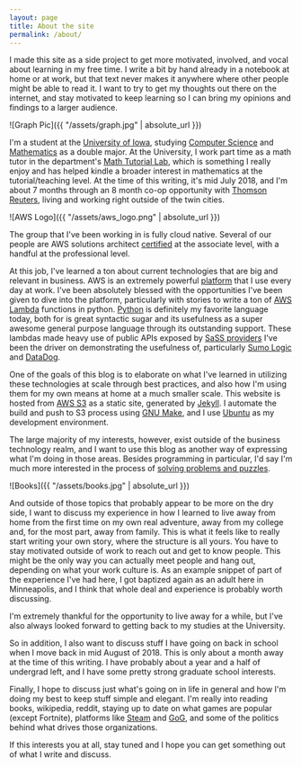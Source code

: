 ```yaml
---
layout: page
title: About the site
permalink: /about/
---
```


I made this site as a side project to get more motivated, involved, and vocal about learning in my free time. I write a bit by hand already in a notebook at home or at work, but that text never makes it anywhere where other people might be able to read it. I want to try to get my thoughts out there on the internet, and stay motivated to keep learning so I can bring my opinions and findings to a larger audience.

![Graph Pic]({{ "/assets/graph.jpg" | absolute_url }})

I'm a student at the [University of Iowa](https://uiowa.edu/), studying [Computer Science](https://cs.uiowa.edu/) and [Mathematics](https://math.uiowa.edu/) as a double major. At the University, I work part time as a math tutor in the department's [Math Tutorial Lab](https://math.uiowa.edu/math-tutorial-lab), which is something I really enjoy and has helped kindle a broader interest in mathematics at the tutorial/teaching level. At the time of this writing, it's mid July 2018, and I'm about 7 months through an 8 month co-op opportunity with [Thomson Reuters](https://www.thomsonreuters.com/en.html), living and working right outside of the twin cities.

![AWS Logo]({{ "/assets/aws_logo.png" | absolute_url }})

The group that I've been working in is fully cloud native. Several of our people are AWS solutions architect [certified](https://aws.amazon.com/certification/) at the associate level, with a handful at the professional level.  

At this job, I've learned a ton about current technologies that are big and relevant in business. AWS is an extremely powerful [platform](https://en.wikipedia.org/wiki/Platform_as_a_service) that I use every day at work. I've been absolutely blessed with the opportunities I've been given to dive into the platform, particularly with stories to write a ton of [AWS Lambda](https://aws.amazon.com/lambda/) functions in python. [Python](https://www.python.org/) is definitely my favorite language today, both for is great syntactic sugar and its usefulness as a super awesome general purpose language through its outstanding support. These lambdas made heavy use of public APIs exposed by [SaSS providers](https://en.wikipedia.org/wiki/Software_as_a_service) I've been the driver on demonstrating the usefulness of, particularly [Sumo Logic](https://www.sumologic.com/) and [DataDog](https://www.datadoghq.com/).

One of the goals of this blog is to elaborate on what I've learned in utilizing these technologies at scale through best practices, and also how I'm using them for my own means at home at a much smaller scale. This website is hosted from [AWS S3](https://aws.amazon.com/s3/) as a static site, generated by [Jekyll](https://jekyllrb.com/). I automate the build and push to S3 process using [GNU Make](https://www.gnu.org/software/make/), and I use [Ubuntu](https://www.ubuntu.com) as my development environment.

The large majority of my interests, however, exist outside of the business technology realm, and I want to use this blog as another way of expressing what I'm doing in those areas. Besides programming in particular, I'd say I'm much more interested in the process of [solving problems and puzzles](https://en.wikipedia.org/wiki/Problem_solving).

![Books]({{ "/assets/books.jpg" | absolute_url }})

And outside of those topics that probably appear to be more on the dry side, I want to discuss my experience in how I learned to live away from home from the first time on my own real adventure, away from my college and, for the most part, away from family. This is what it feels like to really start writing your own story, where the structure is all yours. You have to stay motivated outside of work to reach out and get to know people. This might be the only way you can actually meet people and hang out, depending on what your work culture is. As an example snippet of part of the experience I've had here, I got baptized again as an adult here in Minneapolis, and I think that whole deal and experience is probably worth discussing.

I'm extremely thankful for the opportunity to live away for a while, but I've also always looked forward to getting back to my studies at the University.

So in addition, I also want to discuss stuff I have going on back in school when I move back in mid August of 2018. This is only about a month away at the time of this writing. I have probably about a year and a half of undergrad left, and I have some pretty strong graduate school interests.

Finally, I hope to discuss just what's going on in life in general and how I'm doing my best to keep stuff simple and elegant. I'm really into reading books, wikipedia, reddit, staying up to date on what games are popular (except Fortnite), platforms like [Steam](https://en.wikipedia.org/wiki/Steam_(software)) and [GoG](https://en.wikipedia.org/wiki/GOG.com), and some of the politics behind what drives those organizations.

If this interests you at all, stay tuned and I hope you can get something out of what I write and discuss.